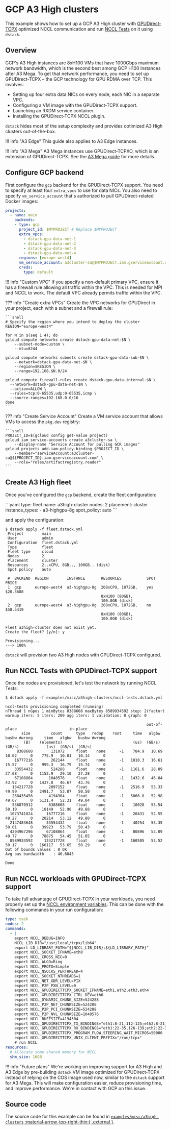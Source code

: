 # GCP A3 High clusters

This example shows how to set up a GCP A3 High cluster with [GPUDirect-TCPX](https://cloud.google.com/compute/docs/gpus/gpudirect)
optimized NCCL communication and run [NCCL Tests](https://github.com/NVIDIA/nccl-tests) on it using `dstack`.

## Overview

GCP's A3 High instances are 8xH100 VMs that have 1000Gbps maximum network bandwidth,
which is the second best among GCP H100 instances after A3 Mega.
To get that network performance, you need
to set up GPUDirect-TCPX – the GCP technology for GPU RDMA over TCP. This involves:

* Setting up four extra data NICs on every node, each NIC in a separate VPC.
* Configuring a VM image with the GPUDirect-TCPX support.
* Launching an RXDM service container.
* Installing the GPUDirect-TCPX NCCL plugin.

`dstack` hides most of the setup complexity and provides optimized A3 High clusters out-of-the-box.

!!! info "A3 Edge"
    This guide also applies to A3 Edge instances.

!!! info "A3 Mega"
    A3 Mega instances use GPUDirect-TCPXO, which is an extension of GPUDirect-TCPX.
    See the [A3 Mega guide](https://dstack.ai/examples/misc/a3mega-clusters/) for more details.

## Configure GCP backend

First configure the `gcp` backend for the GPUDirect-TCPX support.
You need to specify at least four `extra_vpcs` to use for data NICs.
You also need to specify `vm_service_account` that's authorized to pull GPUDirect-related Docker images:

<div editor-title="~/.dstack/server/config.yml">

```yaml
projects:
  - name: main
    backends:
    - type: gcp
      project_id: $MYPROJECT # Replace $MYPROJECT
      extra_vpcs:
        - dstack-gpu-data-net-1
        - dstack-gpu-data-net-2
        - dstack-gpu-data-net-3
        - dstack-gpu-data-net-4
      regions: [europe-west4]
      vm_service_account: a3cluster-sa@$MYPROJECT.iam.gserviceaccount.com # Replace $MYPROJECT
      creds:
        type: default
```

</div>

!!! info "Custom VPC"
    If you specify a non-default primary VPC, ensure it has a firewall rule
    allowing all traffic within the VPC. This is needed for MPI and NCCL to work.
    The default VPC already permits traffic within the VPC.

??? info "Create extra VPCs"
    Create the VPC networks for GPUDirect in your project, each with a subnet and a firewall rule:
    
    ```shell
    # Specify the region where you intend to deploy the cluster
    REGION="europe-west4"

    for N in $(seq 1 4); do
    gcloud compute networks create dstack-gpu-data-net-$N \
        --subnet-mode=custom \
        --mtu=8244

    gcloud compute networks subnets create dstack-gpu-data-sub-$N \
        --network=dstack-gpu-data-net-$N \
        --region=$REGION \
        --range=192.168.$N.0/24

    gcloud compute firewall-rules create dstack-gpu-data-internal-$N \
      --network=dstack-gpu-data-net-$N \
      --action=ALLOW \
      --rules=tcp:0-65535,udp:0-65535,icmp \
      --source-ranges=192.168.0.0/16
    done
    ```

??? info "Create Service Account"
    Create a VM service account that allows VMs to access the `pkg.dev` registry:

    ```shell
    PROJECT_ID=$(gcloud config get-value project)
    gcloud iam service-accounts create a3cluster-sa \
        --display-name "Service Account for pulling GCR images"
    gcloud projects add-iam-policy-binding $PROJECT_ID \
        --member="serviceAccount:a3cluster-sa@${PROJECT_ID}.iam.gserviceaccount.com" \
        --role="roles/artifactregistry.reader"
    ```

## Create A3 High fleet

Once you've configured the `gcp` backend, create the fleet configuration:

<div editor-title="fleet.dstack.yml">
```yaml
type: fleet
name: a3high-cluster
nodes: 2
placement: cluster
instance_types:
  - a3-highgpu-8g
spot_policy: auto
```
</div>

and apply the configuration:

<div class="termy">

```shell
$ dstack apply -f fleet.dstack.yml
 Project        main                           
 User           admin                          
 Configuration  fleet.dstack.yml               
 Type           fleet                          
 Fleet type     cloud                          
 Nodes          2                              
 Placement      cluster                        
 Resources      2..xCPU, 8GB.., 100GB.. (disk) 
 Spot policy    auto                           

 #  BACKEND  REGION        INSTANCE       RESOURCES           SPOT  PRICE      
 1  gcp      europe-west4  a3-highgpu-8g  208xCPU, 1872GB,    yes   $20.5688   
                                          8xH100 (80GB),                       
                                          100.0GB (disk)                       
 2  gcp      europe-west4  a3-highgpu-8g  208xCPU, 1872GB,    no    $58.5419   
                                          8xH100 (80GB),                       
                                          100.0GB (disk)                       

Fleet a3high-cluster does not exist yet.
Create the fleet? [y/n]: y

Provisioning...
---> 100%                    
```

</div>

`dstack` will provision two A3 High nodes with GPUDirect-TCPX configured.

## Run NCCL Tests with GPUDirect-TCPX support

Once the nodes are provisioned, let's test the network by running NCCL Tests:

<div class="termy">

```shell 
$ dstack apply -f examples/misc/a3high-clusters/nccl-tests.dstack.yml 

nccl-tests provisioning completed (running)
nThread 1 nGpus 1 minBytes 8388608 maxBytes 8589934592 step: 2(factor) warmup iters: 5 iters: 200 agg iters: 1 validation: 0 graph: 0

                                                              out-of-place                       in-place          
       size         count      type   redop    root     time   algbw   busbw #wrong     time   algbw   busbw #wrong
        (B)    (elements)                               (us)  (GB/s)  (GB/s)            (us)  (GB/s)  (GB/s)       
     8388608        131072     float    none      -1    784.9   10.69   10.02      0    775.9   10.81   10.14      0
    16777216        262144     float    none      -1   1010.3   16.61   15.57      0    999.3   16.79   15.74      0
    33554432        524288     float    none      -1   1161.6   28.89   27.08      0   1152.9   29.10   27.28      0
    67108864       1048576     float    none      -1   1432.6   46.84   43.92      0   1437.8   46.67   43.76      0
   134217728       2097152     float    none      -1   2516.9   53.33   49.99      0   2491.7   53.87   50.50      0
   268435456       4194304     float    none      -1   5066.8   52.98   49.67      0   5131.4   52.31   49.04      0
   536870912       8388608     float    none      -1    10028   53.54   50.19      0    10149   52.90   49.60      0
  1073741824      16777216     float    none      -1    20431   52.55   49.27      0    20214   53.12   49.80      0
  2147483648      33554432     float    none      -1    40254   53.35   50.01      0    39923   53.79   50.43      0
  4294967296      67108864     float    none      -1    80896   53.09   49.77      0    78875   54.45   51.05      0
  8589934592     134217728     float    none      -1   160505   53.52   50.17      0   160117   53.65   50.29      0
Out of bounds values : 0 OK
Avg bus bandwidth    : 40.6043

Done
```

</div>

## Run NCCL workloads with GPUDirect-TCPX support

To take full advantage of GPUDirect-TCPX in your workloads, you need properly set up the [NCCL environment variables](https://cloud.google.com/kubernetes-engine/docs/how-to/gpu-bandwidth-gpudirect-tcpx-autopilot#environment-variables-nccl).
This can be done with the following commands in your run configuration:

<div editor-title="task.dstack.yml">

```yaml
type: task
nodes: 2
commands:
  - |
    export NCCL_DEBUG=INFO
    NCCL_LIB_DIR="/usr/local/tcpx/lib64"
    export LD_LIBRARY_PATH="${NCCL_LIB_DIR}:${LD_LIBRARY_PATH}"
    export NCCL_SOCKET_IFNAME=eth0
    export NCCL_CROSS_NIC=0
    export NCCL_ALGO=Ring
    export NCCL_PROTO=Simple
    export NCCL_NSOCKS_PERTHREAD=4
    export NCCL_SOCKET_NTHREADS=1
    export NCCL_NET_GDR_LEVEL=PIX
    export NCCL_P2P_PXN_LEVEL=0
    export NCCL_GPUDIRECTTCPX_SOCKET_IFNAME=eth1,eth2,eth3,eth4
    export NCCL_GPUDIRECTTCPX_CTRL_DEV=eth0
    export NCCL_DYNAMIC_CHUNK_SIZE=524288
    export NCCL_P2P_NET_CHUNKSIZE=524288
    export NCCL_P2P_PCI_CHUNKSIZE=524288
    export NCCL_P2P_NVL_CHUNKSIZE=1048576
    export NCCL_BUFFSIZE=4194304
    export NCCL_GPUDIRECTTCPX_TX_BINDINGS="eth1:8-21,112-125;eth2:8-21,112-125;eth3:60-73,164-177;eth4:60-73,164-177"
    export NCCL_GPUDIRECTTCPX_RX_BINDINGS="eth1:22-35,126-139;eth2:22-35,126-139;eth3:74-87,178-191;eth4:74-87,178-191"
    export NCCL_GPUDIRECTTCPX_PROGRAM_FLOW_STEERING_WAIT_MICROS=50000
    export NCCL_GPUDIRECTTCPX_UNIX_CLIENT_PREFIX="/run/tcpx"
    # run NCCL
resources:
  # Allocate some shared memory for NCCL
  shm_size: 16GB
```

</div>

!!! info "Future plans"
    We're working on improving support for A3 High and A3 Edge by pre-building `dstack` VM image optimized for GPUDirect-TCPX instead of relying on the COS image used now, similar to the `dstack` support for A3 Mega. This will make configuration easier, reduce provisioning time, and improve performance. We're in contact with GCP on this issue.

## Source code

The source code for this example can be found in 
[`examples/misc/a3high-clusters` :material-arrow-top-right-thin:{ .external }](https://github.com/dstackai/dstack/blob/master/examples/misc/a3high-clusters).
